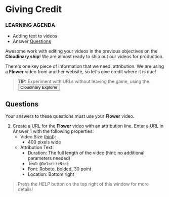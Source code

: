 # Giving Credit
<div class="aside">
    <h3>LEARNING AGENDA</h3>
    <ul>
      <li>Adding text to videos</li>
      <li>Answer <a href="#questions">Questions</a></li>
    </ul>
</div>

Awesome work with editing your videos in the previous objectives on the **Cloudinary ship**! We are almost ready to ship out our videos for production.

There's one key piece of information that we need: attribution. We are using a **Flower** video from another website, so let's give credit where it is due!

> <b>TIP:</b> Experiment with URLs without leaving the game, using the <button onclick='window.CloudinaryBrowser.showUrlExplorer();'>Cloudinary Explorer</button>


## <a name="questions">Questions</a>

Your answers to these questions must use your **Flower** video.

1. <a name="q1"></a>Create a URL for the **Flower** video with an attribution line. Enter a URL in <a onclick="jQuery('input')[0].focus()">Answer 1</a> with the following properties:
   - Video Size ([hint](https://cloudinary.com/documentation/media_optimizer_transformation_reference?utm_source=twilio&utm_medium=event&utm_campaign=cloudinary-twilioquest-2021#c_scale)): 
     - 400 pixels wide
   - Attribution Text:
     - Duration: The full length of the video (hint: no additional parameters needed)
     - Text: `@DeloitteNick`
     - Font: Roboto, bolded, 30 point
     - Location: Bottom right

> Press the _HELP_ button on the top right of this window for more details!